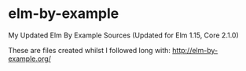 # elm-by-example
My Updated Elm By Example Sources (Updated for Elm 1.15, Core 2.1.0)

These are files created whilst I followed long with: http://elm-by-example.org/
